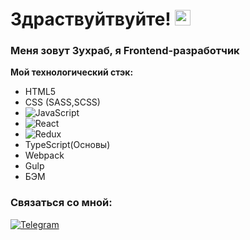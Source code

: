 # Здраствуйтвуйте! <img src="https://static.tildacdn.com/tild3563-6638-4837-a464-393066313435/waving_hand_sign_102.gif" width="25px" >

### Меня зовут Зухраб, я Frontend-разработчик

**Мой технологический стэк:**
* HTML5
* CSS (SASS,SCSS)
* ![JavaScript](https://img.shields.io/badge/-JavaScript-090909?style=for-the-badge&logo=JavaScript&logoColor=E9D54D)
* ![React](https://img.shields.io/badge/-REACT-090909?style=for-the-badge&logo=React&logoColor=blue)
* ![Redux](https://img.shields.io/badge/-REDUX-090909?style=for-the-badge&logo=Redux&logoColor=7c1996)
* TypeScript(Основы) 
* Webpack
* Gulp
* БЭМ

### Связаться со мной:

[![Telegram](https://img.shields.io/badge/-Telegram-090909?style=for-the-badge&logo=telegram&logoColor=27A0D9)](https://t.me/wqq_dawa)

<!--
**zuhrab98/zuhrab98** is a ✨ _special_ ✨ repository because its `README.md` (this file) appears on your GitHub profile.

Here are some ideas to get you started:

- 🔭 I’m currently working on ...
- 🌱 I’m currently learning ...
- 👯 I’m looking to collaborate on ...
- 🤔 I’m looking for help with ...
- 💬 Ask me about ...
- 📫 How to reach me: ...
- 😄 Pronouns: ...
- ⚡ Fun fact: ...
-->
